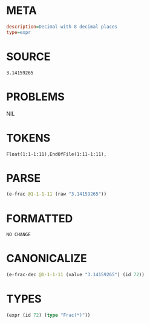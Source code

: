 # META
~~~ini
description=Decimal with 8 decimal places
type=expr
~~~
# SOURCE
~~~roc
3.14159265
~~~
# PROBLEMS
NIL
# TOKENS
~~~zig
Float(1:1-1:11),EndOfFile(1:11-1:11),
~~~
# PARSE
~~~clojure
(e-frac @1-1-1-11 (raw "3.14159265"))
~~~
# FORMATTED
~~~roc
NO CHANGE
~~~
# CANONICALIZE
~~~clojure
(e-frac-dec @1-1-1-11 (value "3.14159265") (id 72))
~~~
# TYPES
~~~clojure
(expr (id 72) (type "Frac(*)"))
~~~